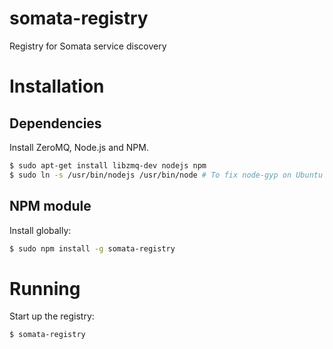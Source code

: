# somata-registry
Registry for Somata service discovery

# Installation

## Dependencies

Install ZeroMQ, Node.js and NPM.

```sh
$ sudo apt-get install libzmq-dev nodejs npm
$ sudo ln -s /usr/bin/nodejs /usr/bin/node # To fix node-gyp on Ubuntu
```

## NPM module

Install globally:

```sh
$ sudo npm install -g somata-registry
```

# Running

Start up the registry:

```sh
$ somata-registry
```
